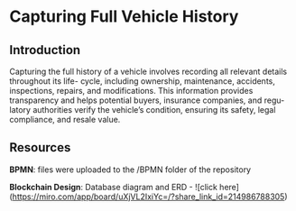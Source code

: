 # Capturing Full Vehicle History

## Introduction
Capturing the full history of a vehicle involves recording all relevant details throughout its life-
cycle, including ownership, maintenance, accidents, inspections, repairs, and modifications. This
information provides transparency and helps potential buyers, insurance companies, and regu-
latory authorities verify the vehicle’s condition, ensuring its safety, legal compliance, and resale
value.

## Resources
**BPMN**: files were uploaded to the /BPMN folder of the repository

**Blockchain Design**: Database diagram and ERD - ![click here] (https://miro.com/app/board/uXjVL2IxiYc=/?share_link_id=214986788305)
